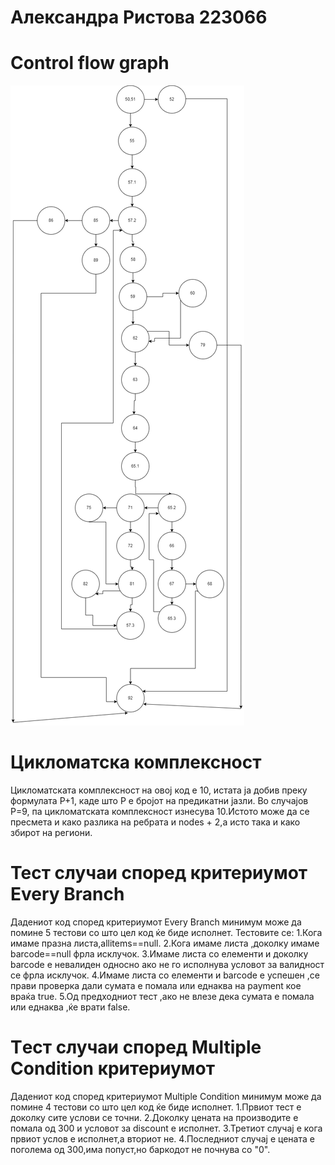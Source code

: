 # Александра Ристова 223066
# Control flow graph
![Alt text](https://github.com/Aleksandra0710/SI_2024_lab2_223066/blob/master/graf1.drawio.png?raw=true)
# Цикломатска комплексност
Цикломатската комплексност на овој код е 10, истата ја добив преку формулата P+1, каде што P е бројот на предикатни јазли. Во случајoв P=9, па цикломатската комплексност изнесува 10.Истото може да се пресмета и како разлика на ребрата и nodes + 2,а исто така и како збирот на региони.
# Тест случаи според критериумот Every Branch 
Дадениот код според критериумот Every Branch минимум може да помине 5 тестови со што цел код ќе биде исполнет.
Тестовите се:
1.Кога имаме празна листа,allitems==null.
2.Кога имаме листа ,доколку имаме barcode==null фрла исклучок.
3.Имаме листа со елементи и доколку barcode е невалиден односно ако не го исполнува условот за валидност се фрла исклучок.
4.Имаме листа со елементи и barcode e успешен ,се прави проверка дали сумата е помала или еднаква на payment кое враќа true.
5.Oд предходниот тест ,ако не влезе дека сумата е помала или еднаква ,ќе врати false.
# Tест случаи според Multiple Condition критериумот
Дадениот код според критериумот Multiple Condition минимум може да помине 4 тестови со што цел код ќе биде исполнет.
1.Првиот тест е доколку сите услови се точни.
2.Доколку цената на производите е помала од 300 и условот за discount e исполнет.
3.Третиот случај е кога првиот услов е исполнет,а вториот не.
4.Последниот случај е цената е поголема од 300,има попуст,нo баркодот не почнува со "0".

